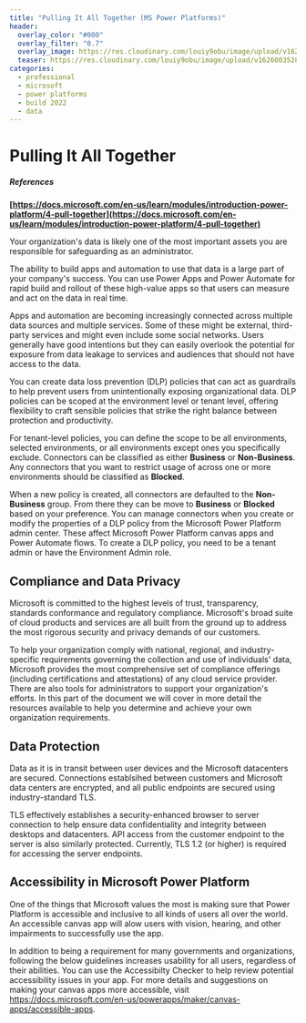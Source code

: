 ```yaml
---
title: "Pulling It All Together (MS Power Platforms)"
header:
  overlay_color: "#000"
  overlay_filter: "0.7"
  overlay_image: https://res.cloudinary.com/louiy9obu/image/upload/v1626002590/letisias_projects_fjlv67.png
  teaser: https://res.cloudinary.com/louiy9obu/image/upload/v1626003528/500x300projects_dbt5xc.png
categories:
  - professional
  - microsoft
  - power platforms
  - build 2022
  - data
---
```


# Pulling It All Together

##### References

**[https://docs.microsoft.com/en-us/learn/modules/introduction-power-platform/4-pull-together](https://docs.microsoft.com/en-us/learn/modules/introduction-power-platform/4-pull-together)**

Your organization's data is likely one of the most important assets you are responsible for safeguarding as an administrator.

The ability to build apps and automation to use that data is a large part of your company's success. You can use Power Apps and Power Automate for rapid build and rollout of these high-value apps so that users can measure and act on the data in real time.

Apps and automation are becoming increasingly connected across multiple data sources and multiple services. Some of these might be external, third-party services and might even include some social networks. Users generally have good intentions but they can easily overlook the potential for exposure from data leakage to services and audiences that should not have access to the data.

You can create data loss prevention (DLP) policies that can act as guardrails to help prevent users from unintentionally exposing organizational data. DLP policies can be scoped at the environment level or tenant level, offering flexibility to craft sensible policies that strike the right balance between protection and productivity.

For tenant-level policies, you can define the scope to be all environments, selected environments, or all environments except ones you specifically exclude. Connectors can be classified as either **Business** or **Non-Business**. Any connectors that you want to restrict usage of across one or more environments should be classified as **Blocked**. 

When a new policy is created, all connectors are defaulted to the **Non-Business** group. From there they can be move to **Business** or **Blocked** based on your preference. You can manage connectors when you create or modify the properties of a DLP policy from the Microsoft Power Platform admin center. These affect Microsoft Power Platform canvas apps and Power Automate flows. To create a DLP policy, you need to be a tenant admin or have the Environment Admin role.

## Compliance and Data Privacy

Microsoft is committed to the highest levels of trust, transparency, standards conformance and regulatory compliance. Microsoft's broad suite of cloud products and services are all built from the ground up to address the most rigorous security and privacy demands of our customers.

To help your organization comply with national, regional, and industry-specific requirements governing the collection and use of individuals' data, Microsoft provides the most comprehensive set of compliance offerings (including certifications and attestations) of any cloud service provider. There are also tools for administrators to support your organization's efforts. In this part of the document we will cover in more detail the resources available to help you determine and achieve your own organization requirements.

## Data Protection

Data as it is in transit between user devices and the Microsoft datacenters are secured. Connections establsihed between customers and Microsoft data centers are encrypted, and all public endpoints are secured using industry-standard TLS.

TLS effectively establishes a security-enhanced browser to server connection to help ensure data confidentiality and integrity between desktops and datacenters. API access from the customer endpoint to the server is also similarly protected. Currently, TLS 1.2 (or higher) is required for accessing the server endpoints.

## Accessibility in Microsoft Power Platform

One of the things that Microsoft values the most is making sure that Power Platform is accessible and inclusive to all kinds of users all over the world. An accessible canvas app will alow users with vision, hearing, and other impairments to successfully use the app.

In addition to being a requirement for many governments and organizations, following the below guidelines increases usability for all users, regardless of their abilities. You can use the Accessibilty Checker to help review potential accessibility issues in your app. For more details and suggestions on making your canvas apps more accessible, visit https://docs.microsoft.com/en-us/powerapps/maker/canvas-apps/accessible-apps.